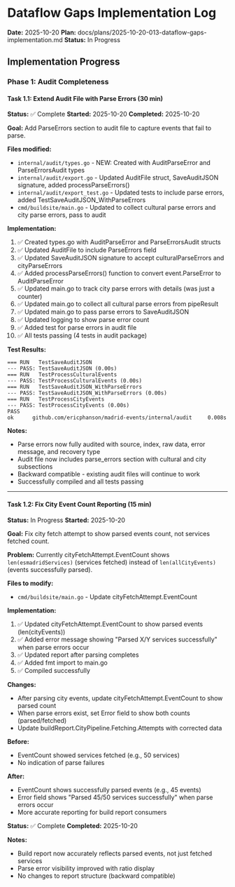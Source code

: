 # Dataflow Gaps Implementation Log

**Date:** 2025-10-20
**Plan:** docs/plans/2025-10-20-013-dataflow-gaps-implementation.md
**Status:** In Progress

## Implementation Progress

### Phase 1: Audit Completeness

#### Task 1.1: Extend Audit File with Parse Errors (30 min)
**Status:** ✅ Complete
**Started:** 2025-10-20
**Completed:** 2025-10-20

**Goal:** Add ParseErrors section to audit file to capture events that fail to parse.

**Files modified:**
- `internal/audit/types.go` - NEW: Created with AuditParseError and ParseErrorsAudit types
- `internal/audit/export.go` - Updated AuditFile struct, SaveAuditJSON signature, added processParseErrors()
- `internal/audit/export_test.go` - Updated tests to include parse errors, added TestSaveAuditJSON_WithParseErrors
- `cmd/buildsite/main.go` - Updated to collect cultural parse errors and city parse errors, pass to audit

**Implementation:**
1. ✅ Created types.go with AuditParseError and ParseErrorsAudit structs
2. ✅ Updated AuditFile to include ParseErrors field
3. ✅ Updated SaveAuditJSON signature to accept culturalParseErrors and cityParseErrors
4. ✅ Added processParseErrors() function to convert event.ParseError to AuditParseError
5. ✅ Updated main.go to track city parse errors with details (was just a counter)
6. ✅ Updated main.go to collect all cultural parse errors from pipeResult
7. ✅ Updated main.go to pass parse errors to SaveAuditJSON
8. ✅ Updated logging to show parse error count
9. ✅ Added test for parse errors in audit file
10. ✅ All tests passing (4 tests in audit package)

**Test Results:**
```
=== RUN   TestSaveAuditJSON
--- PASS: TestSaveAuditJSON (0.00s)
=== RUN   TestProcessCulturalEvents
--- PASS: TestProcessCulturalEvents (0.00s)
=== RUN   TestSaveAuditJSON_WithParseErrors
--- PASS: TestSaveAuditJSON_WithParseErrors (0.00s)
=== RUN   TestProcessCityEvents
--- PASS: TestProcessCityEvents (0.00s)
PASS
ok      github.com/ericphanson/madrid-events/internal/audit     0.008s
```

**Notes:**
- Parse errors now fully audited with source, index, raw data, error message, and recovery type
- Audit file now includes parse_errors section with cultural and city subsections
- Backward compatible - existing audit files will continue to work
- Successfully compiled and all tests passing

---

#### Task 1.2: Fix City Event Count Reporting (15 min)
**Status:** In Progress
**Started:** 2025-10-20

**Goal:** Fix city fetch attempt to show parsed events count, not services fetched count.

**Problem:** Currently cityFetchAttempt.EventCount shows `len(esmadridServices)` (services fetched) instead of `len(allCityEvents)` (events successfully parsed).

**Files to modify:**
- `cmd/buildsite/main.go` - Update cityFetchAttempt.EventCount

**Implementation:**
1. ✅ Updated cityFetchAttempt.EventCount to show parsed events (len(cityEvents))
2. ✅ Added error message showing "Parsed X/Y services successfully" when parse errors occur
3. ✅ Updated report after parsing completes
4. ✅ Added fmt import to main.go
5. ✅ Compiled successfully

**Changes:**
- After parsing city events, update cityFetchAttempt.EventCount to show parsed count
- When parse errors exist, set Error field to show both counts (parsed/fetched)
- Update buildReport.CityPipeline.Fetching.Attempts with corrected data

**Before:**
- EventCount showed services fetched (e.g., 50 services)
- No indication of parse failures

**After:**
- EventCount shows successfully parsed events (e.g., 45 events)
- Error field shows "Parsed 45/50 services successfully" when parse errors occur
- More accurate reporting for build report consumers

**Status:** ✅ Complete
**Completed:** 2025-10-20

**Notes:**
- Build report now accurately reflects parsed events, not just fetched services
- Parse error visibility improved with ratio display
- No changes to report structure (backward compatible)
